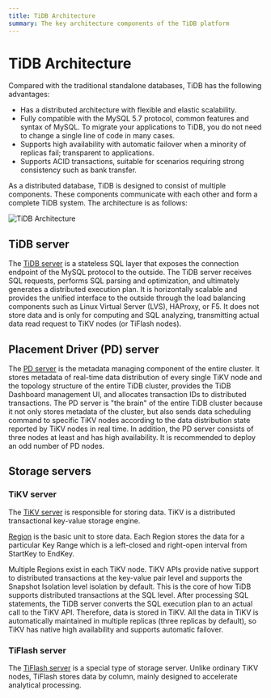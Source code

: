 ```yaml
---
title: TiDB Architecture
summary: The key architecture components of the TiDB platform
---
```


# TiDB Architecture

Compared with the traditional standalone databases, TiDB has the following advantages:

* Has a distributed architecture with flexible and elastic scalability.
* Fully compatible with the MySQL 5.7 protocol, common features and syntax of MySQL. To migrate your applications to TiDB, you do not need to change a single line of code in many cases.
* Supports high availability with automatic failover when a minority of replicas fail; transparent to applications.
* Supports ACID transactions, suitable for scenarios requiring strong consistency such as bank transfer.


As a distributed database, TiDB is designed to consist of multiple components. These components communicate with each other and form a complete TiDB system. The architecture is as follows:

![TiDB Architecture](https://download.pingcap.com/images/docs/tidb-architecture-v6.png)

## TiDB server

The [TiDB server](/tidb-computing.md) is a stateless SQL layer that exposes the connection endpoint of the MySQL protocol to the outside. The TiDB server receives SQL requests, performs SQL parsing and optimization, and ultimately generates a distributed execution plan. It is horizontally scalable and provides the unified interface to the outside through the load balancing components such as Linux Virtual Server (LVS), HAProxy, or F5. It does not store data and is only for computing and SQL analyzing, transmitting actual data read request to TiKV nodes (or TiFlash nodes).

## Placement Driver (PD) server

The [PD server](/tidb-scheduling.md) is the metadata managing component of the entire cluster. It stores metadata of real-time data distribution of every single TiKV node and the topology structure of the entire TiDB cluster, provides the TiDB Dashboard management UI, and allocates transaction IDs to distributed transactions. The PD server is "the brain" of the entire TiDB cluster because it not only stores metadata of the cluster, but also sends data scheduling command to specific TiKV nodes according to the data distribution state reported by TiKV nodes in real time. In addition, the PD server consists of three nodes at least and has high availability. It is recommended to deploy an odd number of PD nodes.

## Storage servers

### TiKV server

The [TiKV server](/tidb-storage.md) is responsible for storing data. TiKV is a distributed transactional key-value storage engine.


<CustomContent platform="tidb-cloud">

[Region](/tidb-cloud/tidb-cloud-glossary.md#region) is the basic unit to store data. Each Region stores the data for a particular Key Range which is a left-closed and right-open interval from StartKey to EndKey.

</CustomContent>

Multiple Regions exist in each TiKV node. TiKV APIs provide native support to distributed transactions at the key-value pair level and supports the Snapshot Isolation level isolation by default. This is the core of how TiDB supports distributed transactions at the SQL level. After processing SQL statements, the TiDB server converts the SQL execution plan to an actual call to the TiKV API. Therefore, data is stored in TiKV. All the data in TiKV is automatically maintained in multiple replicas (three replicas by default), so TiKV has native high availability and supports automatic failover.

### TiFlash server

The [TiFlash server](/tiflash/tiflash-overview.md) is a special type of storage server. Unlike ordinary TiKV nodes, TiFlash stores data by column, mainly designed to accelerate analytical processing.

